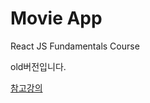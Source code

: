 # Movie App

React JS Fundamentals Course

old버전입니다.

[참고강의](https://nomadcoders.co/react-for-beginners)
